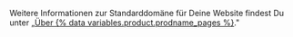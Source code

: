 Weitere Informationen zur Standarddomäne für Deine Website findest Du unter „[Über {% data variables.product.prodname_pages %}](/articles/about-github-pages#types-of-github-pages-sites)."
